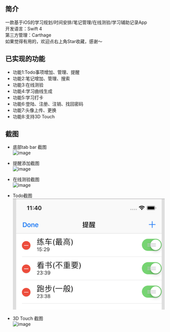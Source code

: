 ## 简介
一款基于iOS的学习规划/时间安排/笔记管理/在线测验/学习辅助记录App  
开发语言：Swift 4  
第三方管理：Carthage  
如果觉得有用的，欢迎点右上角Star收藏，感谢～



## 已实现的功能
- 功能1:Todo事项增加、管理、提醒
- 功能2:笔记增加、管理、搜索
- 功能3:在线测验
- 功能4:学习曲线生成
- 功能5:学习打卡  
- 功能6:登陆、注册、注销、找回密码 
- 功能7:头像上传、更换
- 功能8:支持3D Touch


## 截图
- 底部tab bar 截图  
![image](https://github.com/edisonwong520/paper_code/blob/master/Screenshots/%E5%9B%BE%E7%89%875.png?raw=true)  

- 提醒添加截图  
![image](https://github.com/edisonwong520/paper_code/blob/master/Screenshots/%E5%9B%BE%E7%89%876.png?raw=true)

- 在线测验截图  
![image](https://github.com/edisonwong520/paper_code/blob/master/Screenshots/%E5%9B%BE%E7%89%873.png?raw=true)


- Todo截图  
![image](https://github.com/edisonwong520/todo_study_app/blob/master/Screenshots/%E5%9B%BE%E7%89%871.png?raw=true)

- 3D Touch 截图  
![image](https://github.com/edisonwong520/paper_code/blob/master/Screenshots/%E5%9B%BE%E7%89%874.png?raw=true) 